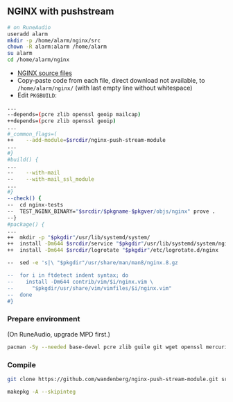 NGINX with pushstream
---

```sh
# on RuneAudio
useradd alarm
mkdir -p /home/alarm/nginx/src
chown -R alarm:alarm /home/alarm
su alarm
cd /home/alarm/nginx
```
- [NGINX source files](https://archlinuxarm.org/packages/armv7h/nginx/files)
- Copy-paste code from each file, direct download not available, to `/home/alarm/nginx/` (with last empty line without whitespace)  
- Edit `PKGBUILD`:
```sh
...
--depends=(pcre zlib openssl geoip mailcap)
++depends=(pcre zlib openssl geoip)
...
#_common_flags=(
++    --add-module=$srcdir/nginx-push-stream-module
...
#}
#build() {
...
--    --with-mail
--    --with-mail_ssl_module
...
#}
--check() {
--  cd nginx-tests
--  TEST_NGINX_BINARY="$srcdir/$pkgname-$pkgver/objs/nginx" prove .
--}
#package() {
...
++  mkdir -p "$pkgdir"/usr/lib/systemd/system/
++  install -Dm644 $srcdir/service "$pkgdir"/usr/lib/systemd/system/nginx.service
++  install -Dm644 $srcdir/logrotate "$pkgdir"/etc/logrotate.d/nginx

--  sed -e 's|\ "$pkgdir"/usr/share/man/man8/nginx.8.gz

--  for i in ftdetect indent syntax; do
--    install -Dm644 contrib/vim/$i/nginx.vim \
--      "$pkgdir/usr/share/vim/vimfiles/$i/nginx.vim"
--  done
#}
```

### Prepare environment
(On RuneAudio, upgrade MPD first.)
```sh
pacman -Sy --needed base-devel pcre zlib guile git wget openssl mercurial perl-gd perl-io-socket-ssl perl-fcgi perl-cache-memcached memcached ffmpeg libutil-linux nettle
```

### Compile
```sh
git clone https://github.com/wandenberg/nginx-push-stream-module.git src/nginx-push-stream-module

makepkg -A --skipinteg
```
